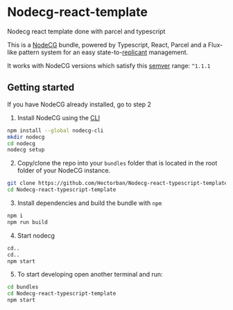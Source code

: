 # Nodecg-react-template
Nodecg react template done with parcel and typescript

This is a [NodeCG](http://github.com/nodecg/nodecg) bundle, powered by Typescript, React, Parcel and a Flux-like pattern system for an easy state-to-[replicant](https://nodecg.com/NodeCG.html#Replicant) management.

It works with NodeCG versions which satisfy this [semver](https://docs.npmjs.com/getting-started/semantic-versioning) range: `^1.1.1`

## Getting started
If you have NodeCG already installed, go to step 2
1. Install NodeCG using the [CLI](https://github.com/nodecg/nodecg-cli)
```bash
npm install --global nodecg-cli
mkdir nodecg
cd nodecg
nodecg setup
```

2. Copy/clone the repo into your `bundles` folder that is located in the root folder of your NodeCG instance.
```bash
git clone https://github.com/Hectorban/Nodecg-react-typescript-template.git
cd Nodecg-react-typescript-template
```
3. Install dependencies and build the bundle with `npm`
```bash
npm i
npm run build
```

4. Start nodecg
```bash
cd..
cd..
npm start
```

5. To start developing open another terminal and run:
```bash
cd bundles
cd Nodecg-react-typescript-template
npm start
```